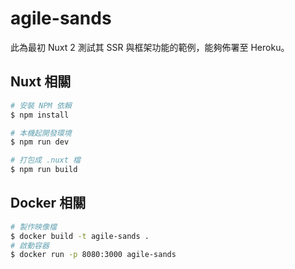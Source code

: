 # agile-sands
此為最初 Nuxt 2 測試其 SSR 與框架功能的範例，能夠佈署至 Heroku。

## Nuxt 相關

```bash
# 安裝 NPM 依賴
$ npm install

# 本機起開發環境
$ npm run dev

# 打包成 .nuxt 檔
$ npm run build
```

## Docker 相關

```bash
# 製作映像檔
$ docker build -t agile-sands .
# 啟動容器
$ docker run -p 8080:3000 agile-sands
```

